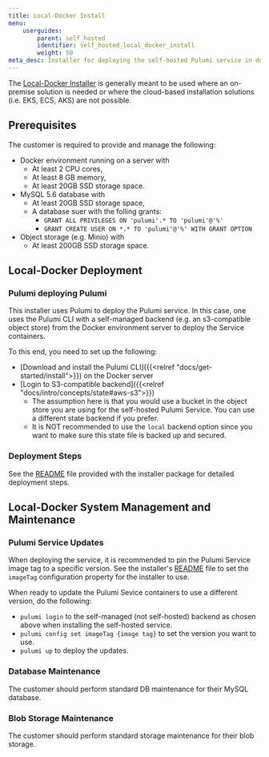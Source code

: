 ```yaml
---
title: Local-Docker Install
menu:
    userguides:
        parent: self_hosted
        identifier: self_hosted_local_docker_install
        weight: 50
meta_desc: Installer for deploying the self-hosted Pulumi service in docker.
---
```


The [Local-Docker Installer](https://github.com/pulumi/pulumi-self-hosted-installers/tree/master/local-docker) is generally meant to be used where an on-premise solution is needed or where the cloud-based installation solutions (i.e. EKS, ECS, AKS) are not possible.

## Prerequisites

The customer is required to provide and manage the following:

* Docker environment running on a server with
  * At least 2 CPU cores,
  * At least 8 GB memory,
  * At least 20GB SSD storage space.
* MySQL 5.6 database with
  * At least 20GB SSD storage space,
  * A database suer with the folling grants:
    * `GRANT ALL PRIVILEGES ON 'pulumi'.* TO 'pulumi'@'%'`
    * `GRANT CREATE USER ON *.* TO 'pulumi'@'%' WITH GRANT OPTION`
* Object storage (e.g. Minio) with
  * At least 200GB SSD storage space.

## Local-Docker Deployment

### Pulumi deploying Pulumi

This installer uses Pulumi to deploy the Pulumi service. In this case, one uses the Pulumi CLI with a self-managed backend (e.g. an s3-compatible object store) from the Docker environment server to deploy the Service containers.

To this end, you need to set up the following:

* [Download and install the Pulumi CLI]({{<relref "docs/get-started/install">}}) on the Docker server
* [Login to S3-compatible backend]({{<relref "docs/intro/concepts/state#aws-s3">}})
  * The assumption here is that you would use a bucket in the object store you are using for the self-hosted Pulumi Service. You can use a different state backend if you prefer.
  * It is NOT recommended to use the `local` backend option since you want to make sure this state file is backed up and secured.

### Deployment Steps

See the [README](https://github.com/pulumi/pulumi-self-hosted-installers/tree/master/local-docker/README.md) file provided with the installer package for detailed deployment steps.

## Local-Docker System Management and Maintenance

### Pulumi Service Updates

When deploying the service, it is recommended to pin the Pulumi Service image tag to a specific version. See the installer's [README](https://github.com/pulumi/pulumi-self-hosted-installers/tree/master/local-docker/README.md) file to set the `imageTag` configuration property for the installer to use.

When ready to update the Pulumi Sevice containers to use a different version, do the following:

* `pulumi login` to the self-managed (not self-hosted) backend as chosen above when installing the self-hosted service.
* `pulumi config set imageTag {image tag}` to set the version you want to use.
* `pulumi up` to deploy the updates.

### Database Maintenance

The customer should perform standard DB maintenance for their MySQL database.

### Blob Storage Maintenance

The customer should perform standard storage maintenance for their blob storage.
